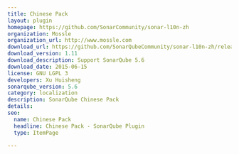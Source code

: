 ```yaml
---
title: Chinese Pack
layout: plugin
homepage: https://github.com/SonarCommunity/sonar-l10n-zh
organization: Mossle
organization_url: http://www.mossle.com
download_url: https://github.com/SonarQubeCommunity/sonar-l10n-zh/releases/download/sonar-l10n-zh-plugin-1.11/sonar-l10n-zh-plugin-1.11.jar
download_version: 1.11
download_description: Support SonarQube 5.6
download_date: 2015-06-15
license: GNU LGPL 3
developers: Xu Huisheng
sonarqube_version: 5.6
category: localization
description: SonarQube Chinese Pack
details: 
seo: 
  name: Chinese Pack
  headline: Chinese Pack - SonarQube Plugin
  type: ItemPage

---
```


